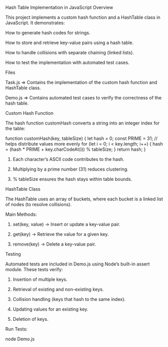 Hash Table Implementation in JavaScript
Overview

This project implements a custom hash function and a HashTable class in JavaScript.
It demonstrates:

How to generate hash codes for strings.

How to store and retrieve key-value pairs using a hash table.

How to handle collisions with separate chaining (linked lists).

How to test the implementation with automated test cases.

Files

Task.js => Contains the implementation of the custom hash function and HashTable class.

Demo.js => Contains automated test cases to verify the correctness of the hash table.

Custom Hash Function

The hash function customHash converts a string into an integer index for the table:

function customHash(key, tableSize) {
    let hash = 0;
    const PRIME = 31; // helps distribute values more evenly
    for (let i = 0; i < key.length; i++) {
        hash = (hash * PRIME + key.charCodeAt(i)) % tableSize;
    }
    return hash;
}


1. Each character’s ASCII code contributes to the hash.

2. Multiplying by a prime number (31) reduces clustering.

3. % tableSize ensures the hash stays within table bounds.


HashTable Class

The HashTable uses an array of buckets, where each bucket is a linked list of nodes (to resolve collisions).

Main Methods:

1. set(key, value) → Insert or update a key-value pair.

2. get(key) → Retrieve the value for a given key.

3. remove(key) → Delete a key-value pair.

Testing

Automated tests are included in Demo.js using Node’s built-in assert module.
These tests verify:

1. Insertion of multiple keys.

2. Retrieval of existing and non-existing keys.

3. Collision handling (keys that hash to the same index).

4. Updating values for an existing key.

5. Deletion of keys.

Run Tests:  

   node Demo.js